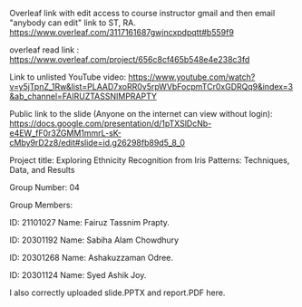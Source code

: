 Overleaf link with edit access to course instructor gmail and then email "anybody can edit" link to ST, RA.
https://www.overleaf.com/3117161687gwjncxpdpqtt#b559f9



overleaf read link : https://www.overleaf.com/project/656c8cf465b548e4e238c3fd

Link to unlisted YouTube video: https://www.youtube.com/watch?v=y5jTpnZ_1Rw&list=PLAAD7xoRR0v5rpWVbFocpmTCr0xGDRQq9&index=3&ab_channel=FAIRUZTASSNIMPRAPTY


Public link to the slide (Anyone on the internet can view without login):
https://docs.google.com/presentation/d/1pTXSlDcNb-e4EW_fF0r3ZGMM1mmrL-sK-cMby9rD2z8/edit#slide=id.g26298fb89d5_8_0

Project title:
Exploring Ethnicity Recognition from Iris Patterns: Techniques, Data, and Results









Group Number: 04



Group Members:


ID: 21101027  Name: Fairuz Tassnim Prapty.


ID: 20301192  Name: Sabiha Alam Chowdhury


ID: 20301268  Name: Ashakuzzaman Odree.


ID: 20301124  Name: Syed Ashik Joy.



I also correctly uploaded slide.PPTX and report.PDF here.

















